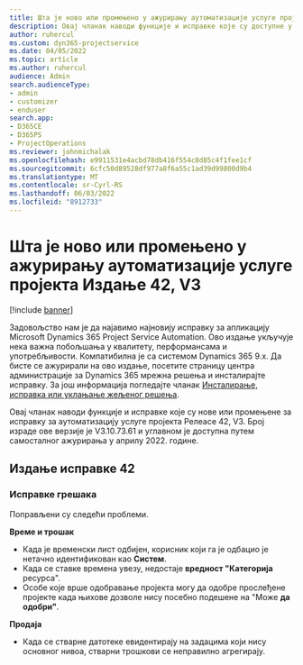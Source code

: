 ```yaml
---
title: Шта је ново или промењено у ажурирању аутоматизације услуге пројекта Издање 42, V3
description: Овај чланак наводи функције и исправке које су доступне у издању Microsoft Dynamics 365 Project Service Automation Упдате Релеасе 42, V3.
author: ruhercul
ms.custom: dyn365-projectservice
ms.date: 04/05/2022
ms.topic: article
ms.author: ruhercul
audience: Admin
search.audienceType:
- admin
- customizer
- enduser
search.app:
- D365CE
- D365PS
- ProjectOperations
ms.reviewer: johnmichalak
ms.openlocfilehash: e9911531e4acbd78db416f554c8d85c4f1fee1cf
ms.sourcegitcommit: 6cfc50d89528df977a8f6a55c1ad39d99800d9b4
ms.translationtype: MT
ms.contentlocale: sr-Cyrl-RS
ms.lasthandoff: 06/03/2022
ms.locfileid: "8912733"
---
```

# <a name="whats-new-or-changed-in-project-service-automation-update-release-42-v3"></a>Шта је ново или промењено у ажурирању аутоматизације услуге пројекта Издање 42, V3

[!include [banner](../includes/psa-now-project-operations.md)]

Задовољство нам је да најавимо најновију исправку за апликацију Microsoft Dynamics 365 Project Service Automation. Ово издање укључује нека важна побољшања у квалитету, перформансама и употребљивости. Компатибилна је са системом Dynamics 365 9.x. Да бисте се ажурирали на ово издање, посетите страницу центра администрације за Dynamics 365 мрежна решења и инсталирајте исправку. За још информација погледајте чланак [Инсталирање, исправка или уклањање жељеног решења](/power-platform/admin/install-remove-preferred-solution).

Овај чланак наводи функције и исправке које су нове или промењене за исправку за аутоматизацију услуге пројекта Релеасе 42, V3. Број израде ове верзије је V3.10.73.61 и углавном је доступна путем самосталног ажурирања у априлу 2022. године.

## <a name="update-release-42"></a>Издање исправке 42

### <a name="bug-fixes"></a>Исправке грешака

Поправљени су следећи проблеми.

**Време и трошак**

- Када је временски лист одбијен, корисник који га је одбацио је нетачно идентификован као **Систем**.
- Када се ставке времена увезу, недостаје **вредност "Категорија** ресурса".
- Особе које врше одобравање пројекта могу да одобре прослеђене пројекте када њихове дозволе нису посебно подешене на "Може **да одобри"**.

**Продаја**

- Када се стварне датотеке евидентирају на задацима који нису основног нивоа, стварни трошкови се неправилно агрегирају.
